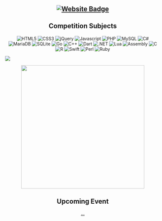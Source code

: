

<h2 align="center">


<p align="center">

<p align="center">

[![Website Badge](https://img.shields.io/badge/Minify-Code-blue?style=for-the-badge)](https://github.com/minifycode)
  </p>

<h2 align="center" style="margin-bottom:20px;">Competition Subjects</h2>
<p align="center">

  <img alt="HTML5" src="https://img.shields.io/badge/HTML-000000?style=for-the-badge&logo=HTML5">
  <img alt="CSS3" src="https://img.shields.io/badge/CSS3-000000?style=for-the-badge&logo=CSS3">
  <img alt="jQuery" src="https://img.shields.io/badge/jQuery-000000?style=for-the-badge&logo=jQuery">
  <img alt="Javascript" src="https://img.shields.io/badge/JavaScript-000000?style=for-the-badge&logo=JavaScript">
  <img alt="PHP" src="https://img.shields.io/badge/PHP-000000?style=for-the-badge&logo=PHP">
  <img alt="MySQL" src="https://img.shields.io/badge/MySQL-000000?style=for-the-badge&logo=MySQL">
  <img alt="C#" src="https://img.shields.io/badge/C Sharp-000000?style=for-the-badge&logo=C Sharp">
  <img alt="MariaDB" src="https://img.shields.io/badge/MariaDB-000000?style=for-the-badge&logo=MariaDB">
  <img alt="SQLite" src="https://img.shields.io/badge/SQLite-000000?style=for-the-badge&logo=SQLite">
  <img alt="Go" src="https://img.shields.io/badge/Go-000000?style=for-the-badge&logo=Go">
  <img alt="C++" src="https://img.shields.io/badge/c++-000000.svg?style=for-the-badge&logo=c%2B%2B&logoColor=005494">
  <img alt="Dart" src="https://img.shields.io/badge/python-000000?style=for-the-badge&logo=python&logoColor=f2c83f">
  <img alt=".NET" src="https://img.shields.io/badge/.NET-000000?style=for-the-badge&logo=.net&logoColor=c792ea">
  <img alt="Lua" src="https://img.shields.io/badge/Lua-000000?style=for-the-badge&logo=Lua">
  <img alt="Assembly" src="https://img.shields.io/badge/Assembly-000000?style=for-the-badge&logo=AssemblyScript">
  <img alt="C" src="https://img.shields.io/badge/C-000000?style=for-the-badge&logo=C">
  <img alt="R" src="https://img.shields.io/badge/R-000000?style=for-the-badge&logo=R">
  <img alt="Swift" src="https://img.shields.io/badge/Swift-000000?style=for-the-badge&logo=Swift">
  <img alt="Perl" src="https://img.shields.io/badge/Perl-000000?style=for-the-badge&logo=Perl">
  <img alt="Ruby" src="https://img.shields.io/badge/Ruby-000000?style=for-the-badge&logo=Ruby">
</p>


<div>
<img src="https://github-readme-activity-graph.cyclic.app/graph?username=ro0ti&theme=tokyo-night&bg_color=00000000&point=00000000&hide_border=true&custom_title=Overall+Activity&area=true">
</div>
<p align="center">
  <a href="#">
    <img src="https://github-readme-streak-stats.herokuapp.com?user=ro0ti&theme=tokyonight&hide_border=true&border_radius=0&date_format=M%20j%5B%2C%20Y%5D&fire=AD1E1EB2&ring=7D83C1&border=7D83C1&dates=99A0EC&currStreakNum=9198E0BC&currStreakLabel=6894E0BC&sideNums=6894E0BC" width="400">
    </a> 
</p>
  

<h2 align="center">Upcoming Event</h2>

<p align="center">
  <a href="#">
    ...
  </a>
</p>
